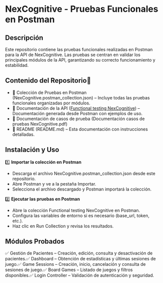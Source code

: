 # NexCognitive - Pruebas Funcionales en Postman

## Descripción

Este repositorio contiene las pruebas funcionales realizadas en Postman para la API de NexCognitive. Las pruebas se centran en validar los principales módulos de la API, garantizando su correcto funcionamiento y estabilidad.

## Contenido del Repositorio📂

- 📌 Colección de Pruebas en Postman (NexCognitive.postman_collection.json) – Incluye todas las pruebas funcionales organizadas por módulos.
- 📌 Documentación de la API ([Functional testing NexCognitive](https://documenter.getpostman.com/view/42791288/2sAYk8wPhA)) – Documentación generada desde Postman con ejemplos de uso.
- 📌 Documentación de casos de prueba (Documentación casos de pruebas NexCognitive.pdf)
- 📌 README (README.md) – Esta documentación con instrucciones detalladas.

## Instalación y Uso

1️⃣ **Importar la colección en Postman**

- Descarga el archivo NexCognitive.postman_collection.json desde este repositorio.
- Abre Postman y ve a la pestaña Importar.
- Selecciona el archivo descargado y Postman importará la colección.

2️⃣ **Ejecutar las pruebas en Postman**

- Abre la colección Functional testing NexCognitive en Postman.
- Configura las variables de entorno si es necesario (base_url, token, etc.).
- Haz clic en Run Collection y revisa los resultados.

## Módulos Probados

✅ Gestión de Pacientes – Creación, edición, consulta y desactivación de pacientes.✅ Dashboard – Obtención de estadísticas y últimas sesiones de juego.✅ Game Sessions – Creación, inicio, cancelación y consulta de sesiones de juego.✅ Board Games – Listado de juegos y filtros disponibles.✅ Login Controller – Validación de autenticación y seguridad.
